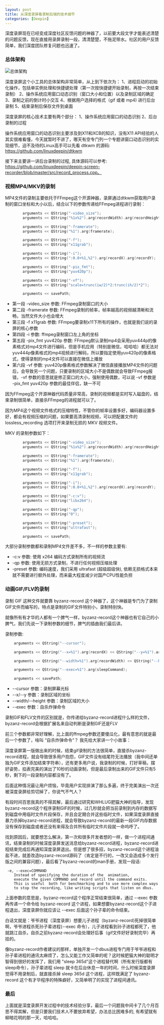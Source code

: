 ```yaml
---
layout: post
title: 从深度录屏看录制后端的技术细节
categories: [Deepin]
---
```


深度录屏现在已经变成深度社区反馈问题的神器了，以前要大段文字才能表述清楚的问题反馈，现在直接用录屏录制一段，清清楚楚，不拖泥带水。社区的用户反馈简单，我们深度团队修复问题也迅速了。

### 总体架构
![总体架构]({{site.url}}/pics/deepin-screen-recorder/deepin-screen-recorder-1.png)

深度录屏这个小工具的总体架构非常简单，从上到下依次为：
1、进程启动的初始化操作，包括单实例处理和快捷键处理（第一次按快捷键开始录制，再按一次结束录制）
2、操作系统应用窗口动态识别（窗口大小和位置）以及录制区域的确定
3、录制之前的倒计时小交互
4、根据用户选择的格式（gif 或者 mp4) 进行后台录制
5、结束录制后保存文件到桌面

深度录屏的核心技术主要有两个部分：
1、操作系统应用窗口的动态识别
2、后台录制的过程

操作系统应用窗口的动态识别主要涉及到X11和XCB的知识，没有X11 API经验的人其实很难看懂，今天就暂时不讲了，哪天有空专门列一个专题讲窗口动态识别的实现细节，迫不及待的Linux高手可以先看 dtkwm 的源码: https://github.com/linuxdeepin/dtkwm

接下来主要讲一讲后台录制的过程, 具体源码可以参考: https://github.com/linuxdeepin/deepin-screen-recorder/blob/master/src/record_process.cpp。

### 视频MP4/MKV的录制
MP4文件的录制主要依托于FFmpeg这个开源神器，录屏通过dtkwm获取用户录制的窗口坐标和大小以后，结合以下的参数传递给FFmpeg进程进行录制：

```c++
        arguments << QString("-video_size");
        arguments << QString("%1x%2").arg(recordWidth).arg(recordHeight);

        arguments << QString("-framerate");
        arguments << QString("%1").arg(framerate);

        arguments << QString("-f");
        arguments << QString("x11grab");

        arguments << QString("-i");
        arguments << QString(":0.0+%1,%2").arg(recordX).arg(recordY);

        arguments << QString("-pix_fmt");
        arguments << QString("yuv420p");

        arguments << QString("-vf");
        arguments << QString("scale=trunc(iw/2)*2:trunc(ih/2)*2");

        arguments << savePath;
```

* 第一段 -video_size 参数: FFmpeg录制窗口的大小
* 第二段 -framerate 参数: FFmpeg录制的帧率，帧率越高的视频越清晰和流畅，当然文件大小也会增大
* 第三段 -f x11grab 参数: FFmpeg要录制x11下所有的操作，也就是我们说的录屏的核心参数
* 第四段 -i 参数: ffmpeg录制窗口左上角的坐标
* 第五段 -pix_fmt yuv420p 参数: FFmpeg默认录制mp4会采用yuv444p的像素格式对mp4文件进行编码，但是手机应用（特别是微信，哈哈哈）都无法对yuv444p像素格式的mp4视频进行解码，所以要指定使用yuv420p的像素格式，使得录制的mp4文件可以直接在微信上播放
* 第六段 -vf 参数: yuv420p像素格式参数解决了微信直接播放MP4文件的问题后，会导致另一个问题，只要录制的区域大小不是偶数就会导致FFmpeg报错，-vf 参数的意思就是修正窗口的大小，强制使用偶数，可以说 -vf 参数是 -pix_fmt yuv420p 参数的最佳伴侣，缺一不可

因为FFmpeg这个开源神器代码质量非常高，录制的视频都是实时写入磁盘的，结束录制很简单，直接杀FFmpeg的进程就可以了。

因为MP4这个视频文件格式的压缩特性，不管你的帧率设置多好，编码器设置多好，都会有视频压缩的问题，如果要高清录制视频，可以把配置文件的 lossless_recording 选项打开来录制无损的 MKV 视频文件。

MKV 的录制参数如下：

```c++
        arguments << QString("-video_size");
        arguments << QString("%1x%2").arg(recordWidth).arg(recordHeight);

        arguments << QString("-framerate");
        arguments << QString("%1").arg(framerate);

        arguments << QString("-f");
        arguments << QString("x11grab");

        arguments << QString("-i");
        arguments << QString(":0.0+%1,%2").arg(recordX).arg(recordY);

        arguments << QString("-c:v");
        arguments << QString("libx264");

        arguments << QString("-qp");
        arguments << QString("0");

        arguments << QString("-preset");
        arguments << QString("ultrafast");

        arguments << savePath;
```
大部分录制参数都和录制MP4文件差不多，不一样的参数主要有:
* -c:v 参数: 使用 x264 编码方式录制所有的视频流
* -qp 参数: 使用无损方式录制，不进行任何视频压缩处理
* -preset 参数: 编码速度，我们采用 ultrafast (超级超级快), 依赖无损格式本来就不需要进行额外处理，而来最大程度减少对国产CPU性能负担

### 动画GIF/FLV的录制
录制 GIF 这种文件就要靠 byzanz-record 这个神器了，这个神器是专门为了录制GIF文件而编写的，特点是录制的GIF文件特别小，录制特别快。

就像所有有才华的人都有一个脾气一样，byzanz-record这个神器也有它自己的小脾气，我们先说一下录制参数的细节，脾气的插曲我们最后讲。

录制参数:

```c++
    arguments << QString("--cursor");

    arguments << QString("--x=%1").arg(recordX) << QString("--y=%1").arg(recordY);

    arguments << QString("--width=%1").arg(recordWidth) << QString("--height=%1").arg(recordHeight);

    arguments << QString("--exec=%1").arg(sleepCommand);

    arguments << savePath;
```

* --cursor 参数：录制屏幕光标
* --x/--y 参数：录制区域的坐标
* --width/--height 参数：录制区域的大小
* --exec 参数：自杀炸弹命令

录制GIF和FLV文件的区别就是，你传递给byzanz-record进程什么样的文件，byzanz-record会根据扩展名来自动判断是录制GIF还是FLV

前三个参数都非常好理解，比上面的ffmpeg参数还要傻瓜化，最有意思的就是最后一个参数了，啥叫 “自杀炸弹命令“？ 我先给大家讲一个小故事：

深度录屏第一版做出来的时候，结束gif录制的方法很简单，直接杀byzanz-record进程，就会导致很多用户抱怨，GIF文件没有结尾符无法播放（我中间还单独为GIF文件添加结束字符串），还有更多用户说，我录制的时候，打好草稿，摆好姿势，掐表完美的演出了10秒的动画录制，但是最后录制出来的GIF文件只有5秒，剩下的一段录制内容都没有了。

后面这种情况最让用户烦恼，毕竟用户实现排演了那么多遍，终于完美演出一次还被深度录屏给剪切掉了，你说气不气人？

有段时间百思我真的不得其解，最后通过研究和WHLUG肥猫大神的指导，发现byzanz-record这个程序录制GIF的时候，过几秒就会把当前录制到内存的数据写到磁盘中用临时文件片段保存，并且会定期合并这些临时文件，如果深度录屏直接暴力杀掉byzanz-record进程，就会导致byzanz-record的最新一段GIF内存数据没有保存到磁盘或者还没有来得及合并所有临时文件片段就一命呜呼了。

找到原因后，就要想怎么解决，第一次和很多开发者想的一样，做一个进程间通讯，结束录制的时候深度录屏发送消息给byzanz-record进程，byzanz-record进程结束完成后再通知深度录屏退出。但是想了很多招，byzanz-record这个进程油盐不进，就差改造byzanz-record源码了（肯定是不行的，一改又会造成多个发行版之间的兼容问题），最后看了byzanz-record的man手册，发现一段话:

```shell
 -e, --exec=COMMAND
    Instead of specifying the duration of the  animation,
    execute the given COMMAND and record until the command exits.
    This is useful  both for benchmarking and to use more complex ways
    to stop the recording, like writing scripts that listen on dbus.
```
上面参数的意思是，byzanz-record这个程序正常结束很简单，通过 --exec 参数再传递一个命令给 byzanz-record 这个进程，如果想要byzanz-record这个子进程退出，深度录屏你就应该让 --exec 后面这个孙子辈的命令结束。

白话文就是：爷爷进程（深度录屏）想要儿子进程（byzanz-record)死掉很简单啊，爷爷进程杀死孙子辈进程(--exec 命令），儿子进程看到孙子进程都死了，他就跳江自杀，自杀之前byzanz-record会处理好后事（gif文件好好录制完毕）再挂的。

像byzanz-record作者建议的那样，单独开发一个dbus进程专门用于爷爷进程和孙子辈进程的通讯太麻烦了，怎么又能工作又简单的呢？这时候肥猫大神的聪明才智得到很好的发挥了，我们用 "sleep 365d"这个进程替代啊（所有发行版都有sleep命令），孙子辈进程 sleep 就卡在后台休息一年的时间，什么时候深度录屏觉得不用录制后，就直接杀掉 sleep 365d 这个进程，这样既满足了 byzanz-record 这个有才华程序的特殊癖好，又简单明了的实现了进程间通讯。

### 最后
上面就是深度录屏开发过程中的技术经验分享，最后一个问题我中间卡了几个月百思不得其解，但是只要我们技术人不要放弃希望，办法总比困难多的, 有希望就有柳暗花明的那一天，哈哈哈。
